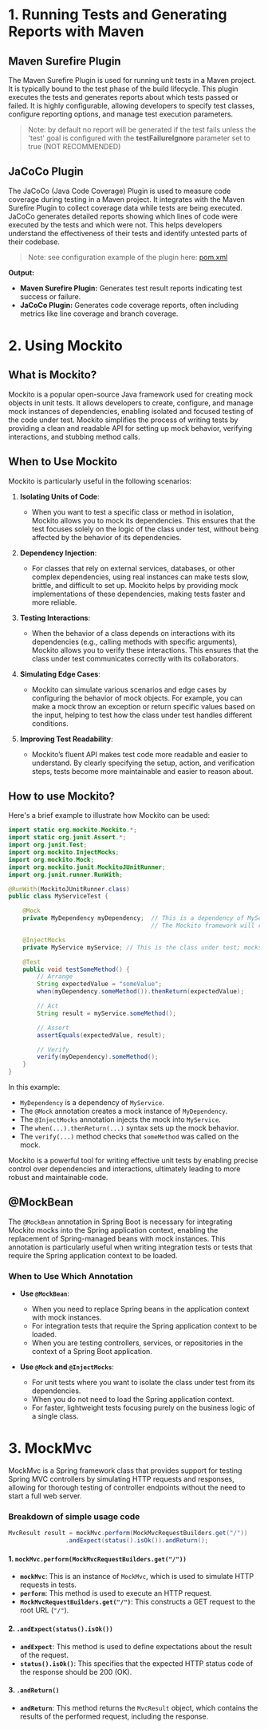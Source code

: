 
# 1. Running Tests and Generating Reports with Maven

## Maven Surefire Plugin
The Maven Surefire Plugin is used for running unit tests in a Maven project. It is typically bound to the test phase of the build lifecycle. This plugin executes the tests and generates reports about which tests passed or failed. It is highly configurable, allowing developers to specify test classes, configure reporting options, and manage test execution parameters.
> Note: by default no report will be generated if the test fails unless the 'test' goal is configured with the **testFailureIgnore** parameter set to true (NOT RECOMMENDED)

## JaCoCo Plugin
The JaCoCo (Java Code Coverage) Plugin is used to measure code coverage during testing in a Maven project. It integrates with the Maven Surefire Plugin to collect coverage data while tests are being executed. JaCoCo generates detailed reports showing which lines of code were executed by the tests and which were not. This helps developers understand the effectiveness of their tests and identify untested parts of their codebase.
> Note: see configuration example of the plugin here:  [pom.xml](https://github.com/kayulu/spring-boot-unit-testing/blob/main/1.00-starting-project/pom.xml)

**Output:**

- **Maven Surefire Plugin:** Generates test result reports indicating test success or failure.
- **JaCoCo Plugin:** Generates code coverage reports, often including metrics like line coverage and branch coverage.

# 2. Using Mockito
## What is Mockito?

Mockito is a popular open-source Java framework used for creating mock objects in unit tests. It allows developers to create, configure, and manage mock instances of dependencies, enabling isolated and focused testing of the code under test. Mockito simplifies the process of writing tests by providing a clean and readable API for setting up mock behavior, verifying interactions, and stubbing method calls.

## When to Use Mockito

Mockito is particularly useful in the following scenarios:

1. **Isolating Units of Code**:
   - When you want to test a specific class or method in isolation, Mockito allows you to mock its dependencies. This ensures that the test focuses solely on the logic of the class under test, without being affected by the behavior of its dependencies.

2. **Dependency Injection**:
   - For classes that rely on external services, databases, or other complex dependencies, using real instances can make tests slow, brittle, and difficult to set up. Mockito helps by providing mock implementations of these dependencies, making tests faster and more reliable.

3. **Testing Interactions**:
   - When the behavior of a class depends on interactions with its dependencies (e.g., calling methods with specific arguments), Mockito allows you to verify these interactions. This ensures that the class under test communicates correctly with its collaborators.

4. **Simulating Edge Cases**:
   - Mockito can simulate various scenarios and edge cases by configuring the behavior of mock objects. For example, you can make a mock throw an exception or return specific values based on the input, helping to test how the class under test handles different conditions.

5. **Improving Test Readability**:
   - Mockito’s fluent API makes test code more readable and easier to understand. By clearly specifying the setup, action, and verification steps, tests become more maintainable and easier to reason about.

## How to use Mockito?

Here's a brief example to illustrate how Mockito can be used:

```java
import static org.mockito.Mockito.*;
import static org.junit.Assert.*;
import org.junit.Test;
import org.mockito.InjectMocks;
import org.mockito.Mock;
import org.mockito.junit.MockitoJUnitRunner;
import org.junit.runner.RunWith;

@RunWith(MockitoJUnitRunner.class)
public class MyServiceTest {

    @Mock
    private MyDependency myDependency;  // This is a dependency of MyService class that we need to mock.
                                        // The Mockito framework will replace this dependeny with a mock (double) during test execution.

    @InjectMocks
    private MyService myService; // This is the class under test; mocks will be injected into this class

    @Test
    public void testSomeMethod() {
        // Arrange
        String expectedValue = "someValue";
        when(myDependency.someMethod()).thenReturn(expectedValue);

        // Act
        String result = myService.someMethod();

        // Assert
        assertEquals(expectedValue, result);

        // Verify
        verify(myDependency).someMethod();
    }
}
```

In this example:
- `MyDependency` is a dependency of `MyService`.
- The `@Mock` annotation creates a mock instance of `MyDependency`.
- The `@InjectMocks` annotation injects the mock into `MyService`.
- The `when(...).thenReturn(...)` syntax sets up the mock behavior.
- The `verify(...)` method checks that `someMethod` was called on the mock.

Mockito is a powerful tool for writing effective unit tests by enabling precise control over dependencies and interactions, ultimately leading to more robust and maintainable code.

## @MockBean

The `@MockBean` annotation in Spring Boot is necessary for integrating Mockito mocks into the Spring application context, enabling the replacement of Spring-managed beans with mock instances. This annotation is particularly useful when writing integration tests or tests that require the Spring application context to be loaded.

### When to Use Which Annotation

- **Use `@MockBean`**:
  - When you need to replace Spring beans in the application context with mock instances.
  - For integration tests that require the Spring application context to be loaded.
  - When you are testing controllers, services, or repositories in the context of a Spring Boot application.

- **Use `@Mock` and `@InjectMocks`**:
  - For unit tests where you want to isolate the class under test from its dependencies.
  - When you do not need to load the Spring application context.
  - For faster, lightweight tests focusing purely on the business logic of a single class.

# 3. MockMvc
MockMvc is a Spring framework class that provides support for testing Spring MVC controllers by simulating HTTP requests and responses, allowing for thorough testing of controller endpoints without the need to start a full web server.

### Breakdown of simple usage code
```java
MvcResult result = mockMvc.perform(MockMvcRequestBuilders.get("/"))
                .andExpect(status().isOk()).andReturn();
```

#### 1. `mockMvc.perform(MockMvcRequestBuilders.get("/"))`
- **`mockMvc`**: This is an instance of `MockMvc`, which is used to simulate HTTP requests in tests.
- **`perform`**: This method is used to execute an HTTP request.
- **`MockMvcRequestBuilders.get("/")`**: This constructs a GET request to the root URL (`"/"`).

#### 2. `.andExpect(status().isOk())`
- **`andExpect`**: This method is used to define expectations about the result of the request.
- **`status().isOk()`**: This specifies that the expected HTTP status code of the response should be 200 (OK).

#### 3. `.andReturn()`
- **`andReturn`**: This method returns the `MvcResult` object, which contains the results of the performed request, including the response.
